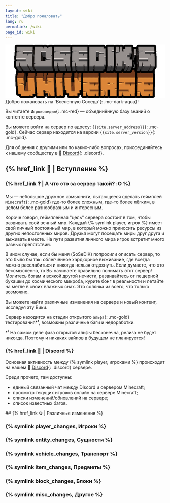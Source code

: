 ```yaml
---
layout: wiki
title: "Добро пожаловать"
lang: ru
permalink: /wiki
page_id: wiki
---
```


<img src="/assets/server_logo.png" draggable="false" alt="Лого сервера" class="server-logo">

<div markdown="1" class="welcome">
Добро пожаловать на `Вселенную Соседа`{: .mc-dark-aqua}!

Вы читаете `Игрокопедию`{: .mc-red} — объединённую базу знаний о контенте сервера.

Вы можете войти на сервер по адресу: `{{site.server_address}}`{: .mc-gold}. Сейчас сервер находится на версии `{{site.server_version}}`{: .mc-gold}.

Для общения с другими или по каких-либо вопросах, присоединяйтесь к нашему сообществу в 👾 [Discord]({{site.discord_invite}}){: .discord}.
</div>



## {% href_link 🔗 | Вступление %}

### {% href_link ❓ | А что это за сервер такой? :O %}
Мы — небольшое дружное комьюнити, пытающееся сделать геймплей `Minecraft`{: .mc-gold} где-то более сложным, где-то более лёгким, в целом более разнообразным и интересным.

Короче говоря, геймплейная "цель" сервера состоит в том, чтобы развивать свой вечный мир. Каждый {% symlink player, игрок %} имеет свой личный постоянный мир, в который можно приносить ресурсы из других непостоянных миров. Друзья могут посещать миры друг друга и выживать вместе. На пути развития личного мира игрок встретит много разных препятствий.

В ином случае, если бы меня (SoSeDiK) попросили описать сервер, то это было бы так: облегчённое хардкорное выживание, где всегда можно расслабиться и никогда нельзя отдохнуть. Если думаете, что это бессмысленно, то Вы начинаете правильно понимать этот сервер! Молитесь богам и всякой другой нечисти, развивайтесь от пещерной букашки до космического микроба, курите бонг в реальности и летайте на метле в своих влажных снах. Это солянка из всего, что только возможно.

Вы можете найти различные изменения на сервере и новый контент, исследуя эту Вики.

Сервер находится на стадии открытого `альфа`{: .mc-gold} тестирования*¹, возможны различные баги и недоработки.

\*¹ На самом деле фаза открытой альфы бесконечна, релиза не будет никогда. Поэтому и никаких вайпов в будущем не планируется!



### {% href_link 👾 | Discord %}
Основная активность между {% symlink player, игроками %} происходит на нашем 👾 [Discord]({{site.discord_invite}}){: .discord} сервере.

Среди прочего, там доступны:
- единый связанный чат между Discord и сервером Minecraft;
- просмотр текущих игроков онлайн на сервере Minecraft;
- списки изменений/обновлений на сервере;
- список известных багов.



<div markdown="1" class="mobile-sidebar">
## {% href_link ⚙️ | Различные изменения %}

### {% symlink player_changes, Игроки %}
### {% symlink entity_changes, Сущности %}
### {% symlink vehicle_changes, Транспорт %}
### {% symlink item_changes, Предметы %}
### {% symlink block_changes, Блоки %}
### {% symlink misc_changes, Другое %}
</div>

